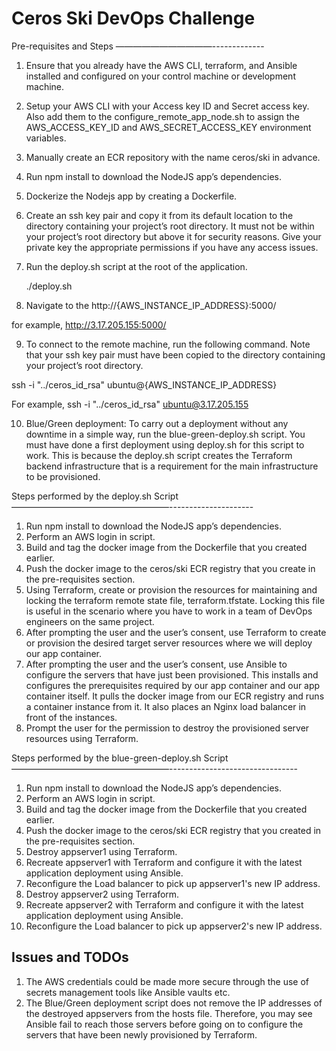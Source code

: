 # Ceros Ski DevOps Challenge

Pre-requisites and Steps
———————————-------------
1) Ensure that you already have the AWS CLI, terraform, and Ansible installed and configured on your control machine or development machine.
2) Setup your AWS CLI with your Access key ID and Secret access key. Also add them to the configure_remote_app_node.sh to assign the AWS_ACCESS_KEY_ID and AWS_SECRET_ACCESS_KEY environment variables.
3) Manually create an ECR repository with the name ceros/ski in advance.
4) Run npm install to download the NodeJS app’s dependencies.
5) Dockerize the Nodejs app by creating a Dockerfile.
6) Create an ssh key pair and copy it from its default location to the directory containing your project’s root directory. It must not be within your project’s root directory but above it for security reasons. Give your private key the appropriate permissions if you have any access issues.
7) Run the deploy.sh script at the root of the application.
	
     ./deploy.sh 

8) Navigate to the http://{AWS_INSTANCE_IP_ADDRESS}:5000/ 

  for example, 
  http://3.17.205.155:5000/

9) To connect to the remote machine, run the following command. Note that your ssh key pair must have been copied to the directory containing your project’s root directory.

ssh -i "../ceros_id_rsa" ubuntu@{AWS_INSTANCE_IP_ADDRESS}

For example, 
ssh -i "../ceros_id_rsa" ubuntu@3.17.205.155

10) Blue/Green deployment: To carry out a deployment without any downtime in a simple way, run the blue-green-deploy.sh script. You must have done a first deployment using deploy.sh for this script to work. This is because the deploy.sh script creates the Terraform backend infrastructure that is a requirement for the main infrastructure to be provisioned.


Steps performed by the deploy.sh Script
——————————————————---------------------
1) Run npm install to download the NodeJS app’s dependencies.
2) Perform an AWS login in script.
3) Build and tag the docker image from the Dockerfile that you created earlier.
4) Push the docker image to the ceros/ski ECR registry that you create in the pre-requisites section.
5) Using Terraform, create or provision the resources for maintaining and locking the terraform remote state file, terraform.tfstate. Locking this file is useful in the scenario where you have to work in a team of DevOps engineers on the same project.
6) After prompting the user and the user’s consent, use Terraform to create or provision the desired target server resources where we will deploy our app container.
7) After prompting the user and the user’s consent, use Ansible to configure the servers that have just been provisioned. This installs and configures the prerequisites required by our app container and our app container itself. It pulls the docker image from our ECR registry and runs a container instance from it. It also places an Nginx load balancer in front of the instances.
8) Prompt the user for the permission to destroy the provisioned server resources using Terraform.


Steps performed by the blue-green-deploy.sh Script
——————————————————--------------------------------
1) Run npm install to download the NodeJS app’s dependencies.
2) Perform an AWS login in script.
3) Build and tag the docker image from the Dockerfile that you created earlier.
4) Push the docker image to the ceros/ski ECR registry that you created in the pre-requisites section.
5) Destroy appserver1 using Terraform.
6) Recreate appserver1 with Terraform and configure it with the latest application deployment using Ansible.
7) Reconfigure the Load balancer to pick up appserver1's new IP address.
8) Destroy appserver2 using Terraform.
9) Recreate appserver2 with Terraform and configure it with the latest application deployment using Ansible.
10) Reconfigure the Load balancer to pick up appserver2's new IP address.


Issues and TODOs
----------------
1) The AWS credentials could be made more secure through the use of secrets management tools like Ansible vaults etc.
2) The Blue/Green deployment script does not remove the IP addresses of the destroyed appservers from the hosts file. Therefore, you may see Ansible fail to reach those servers before going on to configure the servers that have been newly provisioned by Terraform.